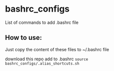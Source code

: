 # bashrc_configs
List of commands to add .bashrc file

## How to use:
Just copy the content of these files to ~/.bashrc file




download this repo add to .bashrc `source bashrc_configs/.alias_shortcuts.sh`
